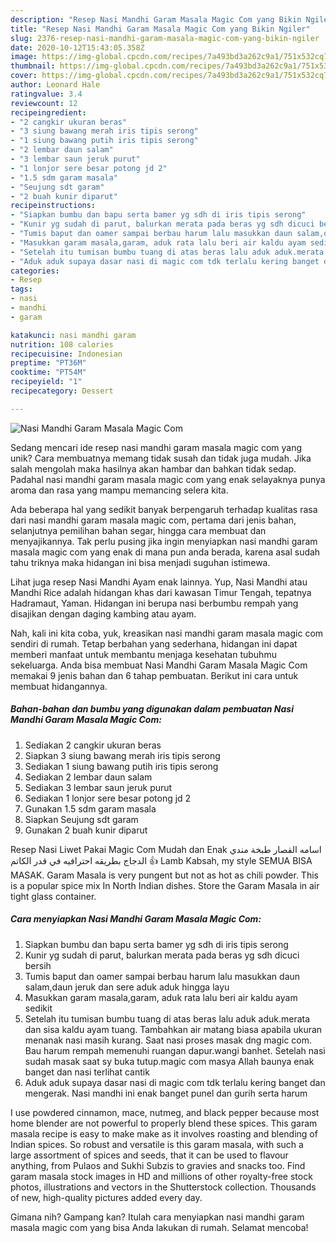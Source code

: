 ```yaml
---
description: "Resep Nasi Mandhi Garam Masala Magic Com yang Bikin Ngiler"
title: "Resep Nasi Mandhi Garam Masala Magic Com yang Bikin Ngiler"
slug: 2376-resep-nasi-mandhi-garam-masala-magic-com-yang-bikin-ngiler
date: 2020-10-12T15:43:05.358Z
image: https://img-global.cpcdn.com/recipes/7a493bd3a262c9a1/751x532cq70/nasi-mandhi-garam-masala-magic-com-foto-resep-utama.jpg
thumbnail: https://img-global.cpcdn.com/recipes/7a493bd3a262c9a1/751x532cq70/nasi-mandhi-garam-masala-magic-com-foto-resep-utama.jpg
cover: https://img-global.cpcdn.com/recipes/7a493bd3a262c9a1/751x532cq70/nasi-mandhi-garam-masala-magic-com-foto-resep-utama.jpg
author: Leonard Hale
ratingvalue: 3.4
reviewcount: 12
recipeingredient:
- "2 cangkir ukuran beras"
- "3 siung bawang merah iris tipis serong"
- "1 siung bawang putih iris tipis serong"
- "2 lembar daun salam"
- "3 lembar saun jeruk purut"
- "1 lonjor sere besar potong jd 2"
- "1.5 sdm garam masala"
- "Seujung sdt garam"
- "2 buah kunir diparut"
recipeinstructions:
- "Siapkan bumbu dan bapu serta bamer yg sdh di iris tipis serong"
- "Kunir yg sudah di parut, balurkan merata pada beras yg sdh dicuci bersih"
- "Tumis baput dan oamer sampai berbau harum lalu masukkan daun salam,daun jeruk dan sere aduk aduk hingga layu"
- "Masukkan garam masala,garam, aduk rata lalu beri air kaldu ayam sedikit"
- "Setelah itu tumisan bumbu tuang di atas beras lalu aduk aduk.merata dan sisa kaldu ayam tuang. Tambahkan air matang biasa apabila ukuran menanak nasi masih kurang. Saat nasi proses masak dng magic com. Bau harum rempah memenuhi ruangan dapur.wangi banhet. Setelah nasi sudah masak saat sy buka tutup.magic com masya Allah baunya enak banget dan nasi terlihat cantik"
- "Aduk aduk supaya dasar nasi di magic com tdk terlalu kering banget dan mengerak. Nasi mandhi ini enak banget punel dan gurih serta harum"
categories:
- Resep
tags:
- nasi
- mandhi
- garam

katakunci: nasi mandhi garam 
nutrition: 108 calories
recipecuisine: Indonesian
preptime: "PT36M"
cooktime: "PT54M"
recipeyield: "1"
recipecategory: Dessert

---
```



![Nasi Mandhi Garam Masala Magic Com](https://img-global.cpcdn.com/recipes/7a493bd3a262c9a1/751x532cq70/nasi-mandhi-garam-masala-magic-com-foto-resep-utama.jpg)

Sedang mencari ide resep nasi mandhi garam masala magic com yang unik? Cara membuatnya memang tidak susah dan tidak juga mudah. Jika salah mengolah maka hasilnya akan hambar dan bahkan tidak sedap. Padahal nasi mandhi garam masala magic com yang enak selayaknya punya aroma dan rasa yang mampu memancing selera kita.

Ada beberapa hal yang sedikit banyak berpengaruh terhadap kualitas rasa dari nasi mandhi garam masala magic com, pertama dari jenis bahan, selanjutnya pemilihan bahan segar, hingga cara membuat dan menyajikannya. Tak perlu pusing jika ingin menyiapkan nasi mandhi garam masala magic com yang enak di mana pun anda berada, karena asal sudah tahu triknya maka hidangan ini bisa menjadi suguhan istimewa.

Lihat juga resep Nasi Mandhi Ayam enak lainnya. Yup, Nasi Mandhi atau Mandhi Rice adalah hidangan khas dari kawasan Timur Tengah, tepatnya Hadramaut, Yaman. Hidangan ini berupa nasi berbumbu rempah yang disajikan dengan daging kambing atau ayam.


Nah, kali ini kita coba, yuk, kreasikan nasi mandhi garam masala magic com sendiri di rumah. Tetap berbahan yang sederhana, hidangan ini dapat memberi manfaat untuk membantu menjaga kesehatan tubuhmu sekeluarga. Anda bisa membuat Nasi Mandhi Garam Masala Magic Com memakai 9 jenis bahan dan 6 tahap pembuatan. Berikut ini cara untuk membuat hidangannya.

<!--inarticleads1-->

##### Bahan-bahan dan bumbu yang digunakan dalam pembuatan Nasi Mandhi Garam Masala Magic Com:

1. Sediakan 2 cangkir ukuran beras
1. Siapkan 3 siung bawang merah iris tipis serong
1. Sediakan 1 siung bawang putih iris tipis serong
1. Sediakan 2 lembar daun salam
1. Sediakan 3 lembar saun jeruk purut
1. Sediakan 1 lonjor sere besar potong jd 2
1. Gunakan 1.5 sdm garam masala
1. Siapkan Seujung sdt garam
1. Gunakan 2 buah kunir diparut


Resep Nasi Liwet Pakai Magic Com Mudah dan Enak اسامه القصار طبخة مندي الدجاج بطريقه احترافيه في قدر الكاتم 👍 Lamb Kabsah, my style SEMUA BISA MASAK. Garam Masala is very pungent but not as hot as chili powder. This is a popular spice mix In North Indian dishes. Store the Garam Masala in air tight glass container. 

<!--inarticleads2-->

##### Cara menyiapkan Nasi Mandhi Garam Masala Magic Com:

1. Siapkan bumbu dan bapu serta bamer yg sdh di iris tipis serong
1. Kunir yg sudah di parut, balurkan merata pada beras yg sdh dicuci bersih
1. Tumis baput dan oamer sampai berbau harum lalu masukkan daun salam,daun jeruk dan sere aduk aduk hingga layu
1. Masukkan garam masala,garam, aduk rata lalu beri air kaldu ayam sedikit
1. Setelah itu tumisan bumbu tuang di atas beras lalu aduk aduk.merata dan sisa kaldu ayam tuang. Tambahkan air matang biasa apabila ukuran menanak nasi masih kurang. Saat nasi proses masak dng magic com. Bau harum rempah memenuhi ruangan dapur.wangi banhet. Setelah nasi sudah masak saat sy buka tutup.magic com masya Allah baunya enak banget dan nasi terlihat cantik
1. Aduk aduk supaya dasar nasi di magic com tdk terlalu kering banget dan mengerak. Nasi mandhi ini enak banget punel dan gurih serta harum


I use powdered cinnamon, mace, nutmeg, and black pepper because most home blender are not powerful to properly blend these spices. This garam masala recipe is easy to make make as it involves roasting and blending of Indian spices. So robust and versatile is this garam masala, with such a large assortment of spices and seeds, that it can be used to flavour anything, from Pulaos and Sukhi Subzis to gravies and snacks too. Find garam masala stock images in HD and millions of other royalty-free stock photos, illustrations and vectors in the Shutterstock collection. Thousands of new, high-quality pictures added every day. 

Gimana nih? Gampang kan? Itulah cara menyiapkan nasi mandhi garam masala magic com yang bisa Anda lakukan di rumah. Selamat mencoba!
